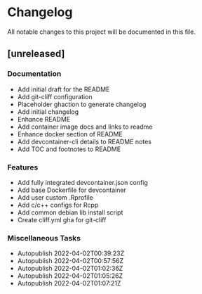 # Changelog
All notable changes to this project will be documented in this file.

## [unreleased]

### Documentation

- Add initial draft for the README
- Add git-cliff configuration
- Placeholder ghaction to generate changelog
- Add initial changelog
- Enhance README
- Add container image docs and links to readme
- Enhance docker section of README
- Add devcontainer-cli details to README notes
- Add TOC and footnotes to README

### Features

- Add fully integrated devcontainer.json config
- Add base Dockerfile for devcontainer
- Add user custom .Rprofile
- Add c/c++ configs for Rcpp
- Add common debian lib install script
- Create cliff.yml gha for git-cliff

### Miscellaneous Tasks

- Autopublish 2022-04-02T00:39:23Z
- Autopublish 2022-04-02T00:57:56Z
- Autopublish 2022-04-02T01:02:36Z
- Autopublish 2022-04-02T01:05:26Z
- Autopublish 2022-04-02T01:07:21Z

<!-- generated by git-cliff -->
